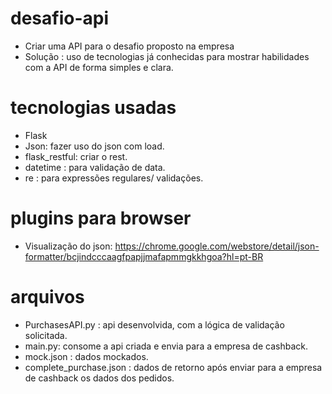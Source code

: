 # desafio-api

- Criar uma API para o desafio proposto na empresa
- Solução : uso de tecnologias já conhecidas para mostrar habilidades com a API de forma simples e clara.


# tecnologias usadas
- Flask
- Json: fazer uso do json com load.
- flask_restful: criar o rest.
- datetime : para validação de data. 
- re : para expressões regulares/ validações.

# plugins para browser
- Visualização do json: https://chrome.google.com/webstore/detail/json-formatter/bcjindcccaagfpapjjmafapmmgkkhgoa?hl=pt-BR

# arquivos
- PurchasesAPI.py : api desenvolvida, com a lógica de validação solicitada.
- main.py: consome a api criada e envia para a empresa de cashback.
- mock.json : dados mockados.
- complete_purchase.json : dados de retorno após enviar para a empresa de cashback os dados dos pedidos.
